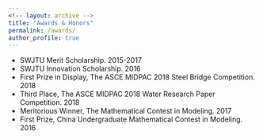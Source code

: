 ```yaml
---
<!-- layout: archive -->
title: "Awards & Honors"
permalink: /awards/
author_profile: true
---
```


* SWJTU Merit Scholarship. 2015-2017
* SWJTU Innovation Scholarship. 2016
* First Prize in Display, The ASCE MIDPAC 2018 Steel Bridge Competition. 2018
* Third Place, The ASCE MIDPAC 2018 Water Research Paper Competition.  2018
* Meritorious Winner, The Mathematical Contest in Modeling. 2017
* First Prize, China Undergraduate Mathematical Contest in Modeling. 2016
